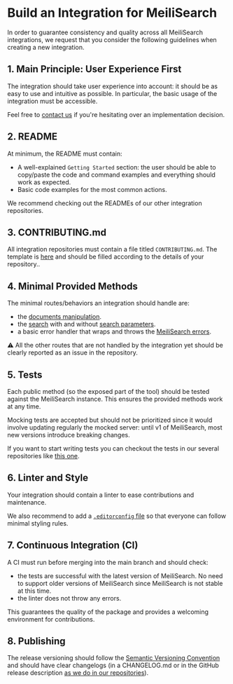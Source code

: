 # Build an Integration for MeiliSearch

In order to guarantee consistency and quality across all MeiliSearch integrations, we request that you consider the following guidelines when creating a new integration.

## 1. Main Principle: User Experience First

The integration should take user experience into account: it should be as easy to use and intuitive as possible. In particular, the basic usage of the integration must be accessible.

Feel free to [contact us](https://docs.meilisearch.com/learn/what_is_meilisearch/contact.html#contact-us) if you're hesitating over an implementation decision.

## 2. README

At minimum, the README must contain:

- A well-explained `Getting Started` section: the user should be able to copy/paste the code and command examples and everything should work as expected.
- Basic code examples for the most common actions.

We recommend checking out the READMEs of our other integration repositories.

## 3. CONTRIBUTING.md

All integration repositories must contain a file titled `CONTRIBUTING.md`. The template is [here](/templates/CONTRIBUTING.md) and should be filled according to the details of your repository..

## 4. Minimal Provided Methods

The minimal routes/behaviors an integration should handle are:

- the [documents manipulation](https://docs.meilisearch.com/reference/api/documents.html).
- the [search](https://docs.meilisearch.com/reference/api/search.html) with and without [search parameters](https://docs.meilisearch.com/reference/features/search_parameters.html).
- a basic error handler that wraps and throws the [MeiliSearch errors](https://docs.meilisearch.com/reference/api/#errors-status-code).

⚠️ All the other routes that are not handled by the integration yet should be clearly reported as an issue in the repository.

## 5. Tests

Each public method (so the exposed part of the tool) should be tested against the MeiliSearch instance. This ensures the provided methods work at any time.

Mocking tests are accepted but should not be prioritized since it would involve updating regularly the mocked server: until v1 of MeiliSearch, most new versions introduce breaking changes.

If you want to start writing tests you can checkout the tests in our several repositories like [this one](https://github.com/meilisearch/meilisearch-php/).

## 6. Linter and Style

Your integration should contain a linter to ease contributions and maintenance.

We also recommend to add a [`.editorconfig` file](https://editorconfig.org/) so that everyone can follow minimal styling rules.

## 7. Continuous Integration (CI)

A CI must run before merging into the main branch and should check:

- the tests are successful with the latest version of MeiliSearch. No need to support older versions of MeiliSearch since MeiliSearch is not stable at this time.
- the linter does not throw any errors.

This guarantees the quality of the package and provides a welcoming environment for contributions.

## 8. Publishing

The release versioning should follow the [Semantic Versioning Convention](https://docs.meilisearch.com/reference/api/#errors-status-code) and should have clear changelogs (in a CHANGELOG.md or in the GitHub release description [as we do in our repositories](https://github.com/meilisearch/meilisearch-ruby/releases)).
